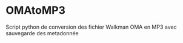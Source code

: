 # OMAtoMP3
Script python de conversion des fichier Walkman OMA en MP3 avec sauvegarde des metadonnée
